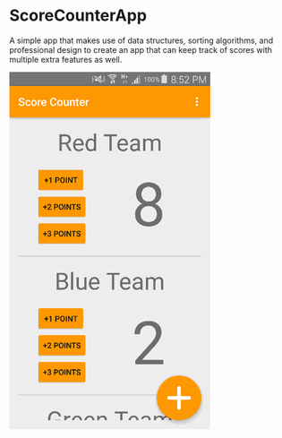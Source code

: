 # ScoreCounterApp
A simple app that makes use of data structures, sorting algorithms, and professional design to create an app that can keep track of scores with multiple extra features as well.

![alt text](screenshots/home.png)
